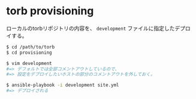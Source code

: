 # torb provisioning

ローカルのtorbリポジトリの内容を、 `development` ファイルに指定したデプロイする。


```sh
$ cd /path/to/torb
$ cd provisioning

$ vim development
#=> デフォルトでは全部コメントアウトしているので、
#=> 設定をデプロイしたいホストの部分のコメントアウトを外しておく。

$ ansible-playbook -i development site.yml
#=> デプロイされる
```
